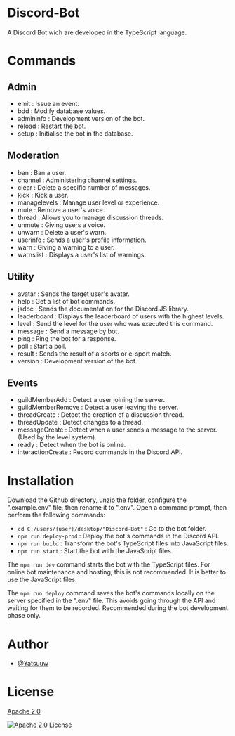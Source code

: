 # Discord-Bot

A Discord Bot wich are developed in the TypeScript language.

# Commands

## Admin

- emit : Issue an event.
- bdd : Modify database values.
- admininfo : Development version of the bot.
- reload : Restart the bot.
- setup : Initialise the bot in the database.


## Moderation

- ban : Ban a user.
- channel : Administering channel settings.
- clear : Delete a specific number of messages.
- kick : Kick a user.
- managelevels : Manage user level or experience.
- mute : Remove a user's voice.
- thread : Allows you to manage discussion threads.
- unmute : Giving users a voice.
- unwarn : Delete a user's warn.
- userinfo : Sends a user's profile information.
- warn : Giving a warning to a user.
- warnslist : Displays a user's list of warnings.

## Utility

- avatar : Sends the target user's avatar.
- help : Get a list of bot commands.
- jsdoc : Sends the documentation for the Discord.JS library.
- leaderboard : Displays the leaderboard of users with the highest levels.
- level : Send the level for the user who was executed this command.
- message : Send a message by bot.
- ping : Ping the bot for a response.
- poll : Start a poll.
- result : Sends the result of a sports or e-sport match.
- version : Development version of the bot.

## Events

- guildMemberAdd : Detect a user joining the server.
- guildMemberRemove : Detect a user leaving the server.
- threadCreate : Detect the creation of a discussion thread.
- threadUpdate : Detect changes to a thread.
- messageCreate : Detect when a user sends a message to the server. (Used by the level system).
- ready : Detect when the bot is online.
- interactionCreate : Record commands in the Discord API.

# Installation

Download the Github directory, unzip the folder, configure the ".example.env" file, then rename it to ".env". Open a command prompt, then perform the following commands:

- ```cd C:/users/{user}/desktop/"Discord-Bot"``` : Go to the bot folder.
- ```npm run deploy-prod``` : Deploy the bot's commands in the Discord API.
- ```npm run build``` : Transform the bot's TypeScript files into JavaScript files.
- ```npm run start``` : Start the bot with the JavaScript files.

The ```npm run dev``` command starts the bot with the TypeScript files. For online bot maintenance and hosting, this is not recommended. It is better to use the JavaScript files.

The ```npm run deploy``` command saves the bot's commands locally on the server specified in the ".env" file. This avoids going through the API and waiting for them to be recorded. Recommended during the bot development phase only.


# Author

- [@Yatsuuw](https://www.github.com/Yatsuuw)


# License

[Apache 2.0](https://www.apache.org/licenses/LICENSE-2.0)

[![Apache 2.0 License](https://img.shields.io/badge/License-Apache-red.svg)](https://www.apache.org/licenses/LICENSE-2.0)
